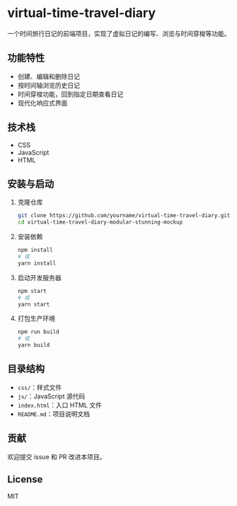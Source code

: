# virtual-time-travel-diary

一个时间旅行日记的前端项目，实现了虚拟日记的编写、浏览与时间穿梭等功能。

## 功能特性

- 创建、编辑和删除日记
- 按时间轴浏览历史日记
- 时间穿梭功能，回到指定日期查看日记
- 现代化响应式界面

## 技术栈

- CSS
- JavaScript
- HTML

## 安装与启动

1. 克隆仓库
   ```bash
   git clone https://github.com/yourname/virtual-time-travel-diary.git
   cd virtual-time-travel-diary-modular-stunning-mockup
   ```

2. 安装依赖
   ```bash
   npm install
   # 或
   yarn install
   ```

3. 启动开发服务器
   ```bash
   npm start
   # 或
   yarn start
   ```

4. 打包生产环境
   ```bash
   npm run build
   # 或
   yarn build
   ```

## 目录结构

- `css/`：样式文件
- `js/`：JavaScript 源代码
- `index.html`：入口 HTML 文件
- `README.md`：项目说明文档

## 贡献

欢迎提交 issue 和 PR 改进本项目。

## License

MIT
